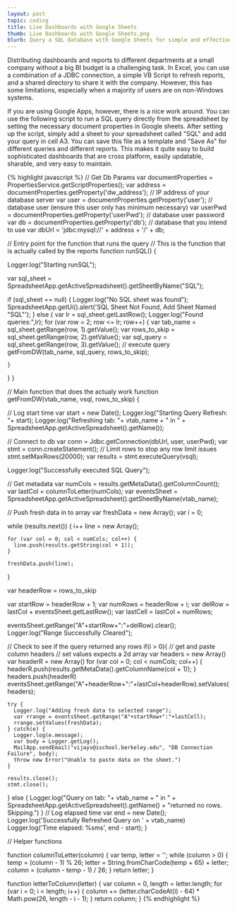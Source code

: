 ```yaml
---
layout: post
topic: coding
title: Live Dashboards with Google Sheets
thumb: Live Dashboards with Google Sheets.png
blurb: Query a SQL database with Google Sheets for simple and effective dashboards that are easy to maintain and share.
---
```


Distributing dashboards and reports to different departments at a small company without a big BI budget is a challenging task. In Excel, you can use a combination of a JDBC connection, a simple VB Script to refresh reports, and a shared directory to share it with the company. However, this has some limitations, especially when a majority of users are on non-Windows systems.

If you are using Google Apps, however, there is a nice work around. You can use the following script to run a SQL query directly from the spreadsheet by setting the necessary document properties in Google sheets. After setting up the script, simply add a sheet to your spreadsheet called "SQL" and add your query in cell A3. You can save this file as a template and "Save As" for different queries and different reports. This makes it quite easy to build sophisticated dashboards that are cross platform, easily updatable, sharable, and very easy to maintain.

{% highlight javascript %}
// Get Db Params
var documentProperties = PropertiesService.getScriptProperties();
var address =  documentProperties.getProperty('dw_address'); // IP address of your database server
var user = documentProperties.getProperty('user'); // database user (ensure this user only has minimum necessary)
var userPwd = documentProperties.getProperty('userPwd'); // database user password
var db = documentProperties.getProperty('db'); // database that you intend to use
var dbUrl = 'jdbc:mysql://' + address + '/' + db;


// Entry point for the function that runs the query
// This is the function that is actually called by the reports
function runSQL() {

  Logger.log("Starting runSQL");

  var sql_sheet = SpreadsheetApp.getActiveSpreadsheet().getSheetByName("SQL");

  if (sql_sheet == null) {
    Logger.log("No SQL sheet was found");
    SpreadsheetApp.getUi().alert('SQL Sheet Not Found, Add Sheet Named "SQL"');
  }
  else {
    var lr = sql_sheet.getLastRow();
    Logger.log("Found queries:",lr);
    for (var row = 2; row <= lr; row++) {
      var tab_name = sql_sheet.getRange(row, 1).getValue();
      var rows_to_skip = sql_sheet.getRange(row, 2).getValue();
      var sql_query = sql_sheet.getRange(row, 3).getValue();
      // execute query
      getFromDW(tab_name, sql_query, rows_to_skip);

    }
  }
}

// Main function that does the actualy work
function getFromDW(vtab_name, vsql, rows_to_skip) {

  // Log start time
  var start = new Date();
  Logger.log("Starting Query Refresh: "+ start);
  Logger.log("Refreshing tab: "+ vtab_name + " in " + SpreadsheetApp.getActiveSpreadsheet().getName());

  // Connect to db
  var conn = Jdbc.getConnection(dbUrl, user, userPwd);
  var stmt = conn.createStatement();
  // Limit rows to stop any row limit issues
  stmt.setMaxRows(20000);
  var results = stmt.executeQuery(vsql);

  Logger.log("Successfully executed SQL Query");

  // Get metadata
  var numCols = results.getMetaData().getColumnCount();
  var lastCol = columnToLetter(numCols);
  var eventsSheet = SpreadsheetApp.getActiveSpreadsheet().getSheetByName(vtab_name);

  // Push fresh data in to array
  var freshData = new Array();
  var i = 0;

  while (results.next()) {
    i++
    line = new Array();

    for (var col = 0; col < numCols; col++) {
      line.push(results.getString(col + 1));
    }

    freshData.push(line);
  }

  var headerRow = rows_to_skip

  var startRow = headerRow + 1;
  var numRows = headerRow + i;
  var delRow = lastCol + eventsSheet.getLastRow();
  var lastCell = lastCol + numRows;

  eventsSheet.getRange("A"+startRow+":"+delRow).clear();
  Logger.log("Range Successfully Cleared");

  // Check to see if the query returned any rows
  if(i > 0){
    // get and paste column headers
    // set values expects a 2d array
    var headers = new Array()
    var headerR = new Array()
    for (var col = 0; col < numCols; col++) {
      headerR.push(results.getMetaData().getColumnName(col + 1));
    }
    headers.push(headerR)
    eventsSheet.getRange("A"+headerRow+":"+lastCol+headerRow).setValues(headers);

    try {
      Logger.log("Adding fresh data to selected range");
      var rrange = eventsSheet.getRange("A"+startRow+":"+lastCell);
      rrange.setValues(freshData);
    } catch(e) {
      Logger.log(e.message);
      var body = Logger.getLog();
      MailApp.sendEmail("vijayv@ischool.berkeley.edu", "DB Connection Failure", body);
      throw new Error("Unable to paste data on the sheet.")
    }

    results.close();
    stmt.close();
  }
  else {
    Logger.log("Query on tab: "+ vtab_name + " in " + SpreadsheetApp.getActiveSpreadsheet().getName() + "returned no rows. Skipping.")
  }
  // Log elapsed time
  var end = new Date();
  Logger.log('Successfully Refreshed Query on ' + vtab_name)
  Logger.log('Time elapsed: %sms', end - start);
}

// Helper functions

function columnToLetter(column)
{
  var temp, letter = '';
  while (column > 0)
  {
    temp = (column - 1) % 26;
    letter = String.fromCharCode(temp + 65) + letter;
    column = (column - temp - 1) / 26;
  }
  return letter;
}

function letterToColumn(letter)
{
  var column = 0, length = letter.length;
  for (var i = 0; i < length; i++)
  {
    column += (letter.charCodeAt(i) - 64) * Math.pow(26, length - i - 1);
  }
  return column;
}
{% endhighlight %}

